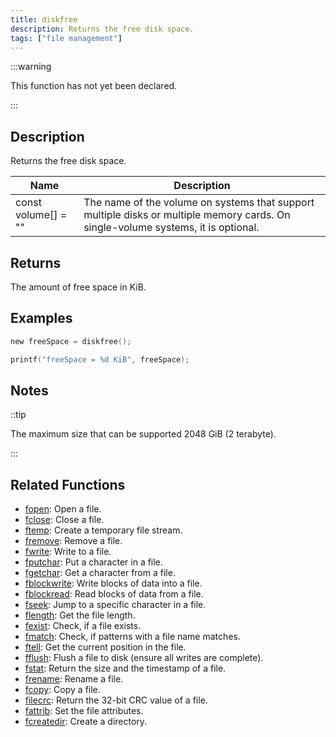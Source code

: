 ```yaml
---
title: diskfree
description: Returns the free disk space.
tags: ["file management"]
---
```


<VersionWarn version='omp v1.1.0.2612' />

:::warning

This function has not yet been declared.

:::

<LowercaseNote />

## Description

Returns the free disk space.

| Name                | Description                                                                                                                        |
| ------------------- | ---------------------------------------------------------------------------------------------------------------------------------- |
| const volume[] = "" | The name of the volume on systems that support multiple disks or multiple memory cards.  On single-volume systems, it is optional. |

## Returns

The amount of free space in KiB.

## Examples

```c
new freeSpace = diskfree();

printf("freeSpace = %d KiB", freeSpace);
```

## Notes

::tip

The maximum size that can be supported 2048 GiB (2 terabyte).

:::

## Related Functions

- [fopen](fopen): Open a file.
- [fclose](fclose): Close a file.
- [ftemp](ftemp): Create a temporary file stream.
- [fremove](fremove): Remove a file.
- [fwrite](fwrite): Write to a file.
- [fputchar](fputchar): Put a character in a file.
- [fgetchar](fgetchar): Get a character from a file.
- [fblockwrite](fblockwrite): Write blocks of data into a file.
- [fblockread](fblockread): Read blocks of data from a file.
- [fseek](fseek): Jump to a specific character in a file.
- [flength](flength): Get the file length.
- [fexist](fexist): Check, if a file exists.
- [fmatch](fmatch): Check, if patterns with a file name matches.
- [ftell](ftell): Get the current position in the file.
- [fflush](fflush): Flush a file to disk (ensure all writes are complete).
- [fstat](fstat): Return the size and the timestamp of a file.
- [frename](frename): Rename a file.
- [fcopy](fcopy): Copy a file.
- [filecrc](filecrc): Return the 32-bit CRC value of a file.
- [fattrib](fattrib): Set the file attributes.
- [fcreatedir](fcreatedir): Create a directory.
